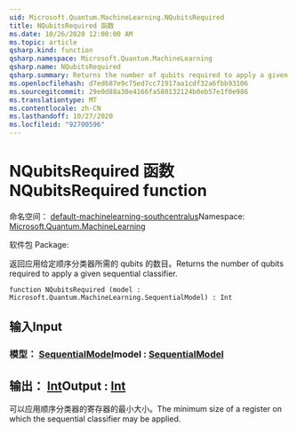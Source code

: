 ```yaml
---
uid: Microsoft.Quantum.MachineLearning.NQubitsRequired
title: NQubitsRequired 函数
ms.date: 10/26/2020 12:00:00 AM
ms.topic: article
qsharp.kind: function
qsharp.namespace: Microsoft.Quantum.MachineLearning
qsharp.name: NQubitsRequired
qsharp.summary: Returns the number of qubits required to apply a given sequential classifier.
ms.openlocfilehash: d7ed687e9c75ed7cc71917aa1cdf32a6fbb93106
ms.sourcegitcommit: 29e0d88a30e4166fa580132124b0eb57e1f0e986
ms.translationtype: MT
ms.contentlocale: zh-CN
ms.lasthandoff: 10/27/2020
ms.locfileid: "92700596"
---
```

# <a name="nqubitsrequired-function"></a><span data-ttu-id="6b2ae-102">NQubitsRequired 函数</span><span class="sxs-lookup"><span data-stu-id="6b2ae-102">NQubitsRequired function</span></span>

<span data-ttu-id="6b2ae-103">命名空间： [default-machinelearning-southcentralus](xref:Microsoft.Quantum.MachineLearning)</span><span class="sxs-lookup"><span data-stu-id="6b2ae-103">Namespace: [Microsoft.Quantum.MachineLearning](xref:Microsoft.Quantum.MachineLearning)</span></span>

<span data-ttu-id="6b2ae-104">软件包 [](https://nuget.org/packages/)</span><span class="sxs-lookup"><span data-stu-id="6b2ae-104">Package: [](https://nuget.org/packages/)</span></span>


<span data-ttu-id="6b2ae-105">返回应用给定顺序分类器所需的 qubits 的数目。</span><span class="sxs-lookup"><span data-stu-id="6b2ae-105">Returns the number of qubits required to apply a given sequential classifier.</span></span>

```qsharp
function NQubitsRequired (model : Microsoft.Quantum.MachineLearning.SequentialModel) : Int
```


## <a name="input"></a><span data-ttu-id="6b2ae-106">输入</span><span class="sxs-lookup"><span data-stu-id="6b2ae-106">Input</span></span>

### <a name="model--sequentialmodel"></a><span data-ttu-id="6b2ae-107">模型： [SequentialModel](xref:Microsoft.Quantum.MachineLearning.SequentialModel)</span><span class="sxs-lookup"><span data-stu-id="6b2ae-107">model : [SequentialModel](xref:Microsoft.Quantum.MachineLearning.SequentialModel)</span></span>





## <a name="output--int"></a><span data-ttu-id="6b2ae-108">输出： [Int](xref:microsoft.quantum.lang-ref.int)</span><span class="sxs-lookup"><span data-stu-id="6b2ae-108">Output : [Int](xref:microsoft.quantum.lang-ref.int)</span></span>

<span data-ttu-id="6b2ae-109">可以应用顺序分类器的寄存器的最小大小。</span><span class="sxs-lookup"><span data-stu-id="6b2ae-109">The minimum size of a register on which the sequential classifier may be applied.</span></span>